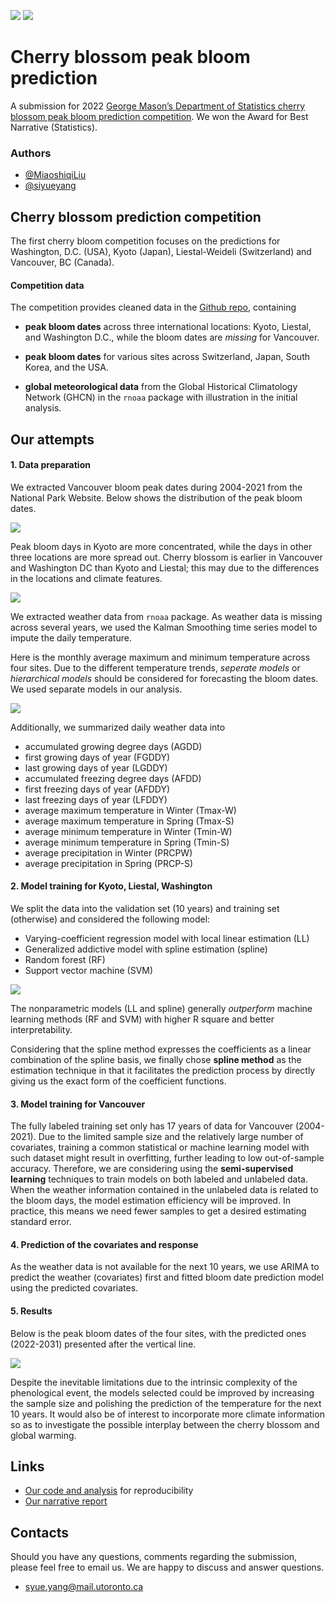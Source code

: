 ![](https://badgen.net/badge/cherry-prediction/competition/pink) ![](https://badgen.net/badge/best-narrative/statistics/red) 

# Cherry blossom peak bloom prediction

A submission for 2022 [George Mason’s Department of Statistics cherry blossom peak bloom prediction competition](https://competition.statistics.gmu.edu/). We won the Award for Best Narrative (Statistics).


### Authors

- [@MiaoshiqiLiu](https://github.com/MiaoshiqiLiu)
- [@siyueyang](https://github.com/siyueyang)


## Cherry blossom prediction competition

The first cherry bloom competition focuses on the predictions for Washington, D.C. (USA), Kyoto (Japan), Liestal-Weideli (Switzerland) and Vancouver, BC (Canada).  

#### Competition data

The competition provides cleaned data in the [Github repo](https://github.com/GMU-CherryBlossomCompetition/peak-bloom-prediction), containing 

- **peak bloom dates** across three international locations: Kyoto, Liestal, and Washington D.C., while the bloom dates are _missing_ for Vancouver. 

- **peak bloom dates** for various sites across Switzerland, Japan, South Korea, and the USA. 

- **global meteorological data** from the Global Historical Climatology Network (GHCN) in the `rnoaa` package with illustration in the initial analysis. 

## Our attempts

#### 1. Data preparation

We extracted Vancouver bloom peak dates during 2004-2021 from the National Park Website. 
Below shows the distribution of the peak bloom dates.

![](img/bloom_peak_time.png)

Peak bloom days in Kyoto are more
concentrated, while the days in other three locations are more spread out. Cherry blossom
is earlier in Vancouver and Washington DC than Kyoto and Liestal; this may due to the
differences in the locations and climate features.

![](img/peak_bloom_days.png)

We extracted weather data from `rnoaa` package. As weather data is missing across several years, we used the Kalman Smoothing time series model to impute the daily temperature. 


Here is the monthly average maximum and minimum temperature across four sites. Due to the different temperature trends, _seperate models_ or _hierarchical models_ should be considered for forecasting the bloom dates. We used separate models in our analysis. 

![](img/seasonal_temp.png)


Additionally, we summarized daily weather data into 

- accumulated growing degree days (AGDD)
- first growing days of year (FGDDY)
- last growing days of year (LGDDY) 
- accumulated freezing degree days (AFDD)
- first freezing days of year (AFDDY)
- last freezing days of year (LFDDY)
- average maximum temperature in Winter (Tmax-W)
- average maximum temperature in Spring (Tmax-S)
- average minimum temperature in Winter (Tmin-W)
- average minimum temperature in Spring (Tmin-S)
- average precipitation in Winter (PRCPW)
- average precipitation in Spring (PRCP-S)

#### 2. Model training for Kyoto, Liestal, Washington

We split the data into the validation set (10 years) and training set (otherwise) and considered the following model:

- Varying-coefficient regression model with local linear estimation (LL)
- Generalized addictive model with spline estimation (spline)
- Random forest (RF)
- Support vector machine (SVM)

![](img/model_eval.png)

The nonparametric models (LL and spline) generally _outperform_ machine learning methods (RF and SVM) with higher R square and better interpretability. 

Considering that the spline method expresses the coefficients as a linear combination of the
spline basis, we finally chose **spline method** as the estimation technique in that it facilitates
the prediction process by directly giving us the exact form of the coefficient functions.

#### 3. Model training for Vancouver

The fully labeled training set only has 17 years of data for Vancouver (2004-2021). Due to the limited sample size and the relatively large number of covariates, training a common statistical or machine learning model with such
dataset might result in overfitting, further leading to low out-of-sample accuracy.  Therefore,
we are considering using the **semi-supervised learning** techniques to train models on both
labeled and unlabeled data. When the weather information contained in the unlabeled data
is related to the bloom days, the model estimation efficiency will be improved. In practice,
this means we need fewer samples to get a desired estimating standard error.

#### 4. Prediction of the covariates and response

As the weather data is not available for the next 10 years, we use ARIMA to predict the weather (covariates) first and fitted bloom date prediction model using the predicted covariates.

#### 5. Results

Below is the peak bloom dates of the four sites, with the predicted ones (2022-2031) presented after the vertical line.  

![](img/prediction.png)


Despite the inevitable limitations due to the intrinsic complexity of the phenological
event, the models selected could be improved by increasing the sample size and polishing
the prediction of the temperature for the next 10 years. It would also be of interest to
incorporate more climate information so as to investigate the possible interplay between the
cherry blossom and global warming.


## Links

- [Our code and analysis](https://github.com/siyueyang/peak-bloom-prediction/blob/main/final_analysis.Rmd) for reproducibility 
- [Our narrative report](https://github.com/siyueyang/peak-bloom-prediction/blob/main/Cherry_Blossom_Prediction.pdf)

## Contacts

Should you have any questions, comments regarding the submission, please feel free to email us.  We are happy to discuss and answer questions. 

- syue.yang@mail.utoronto.ca